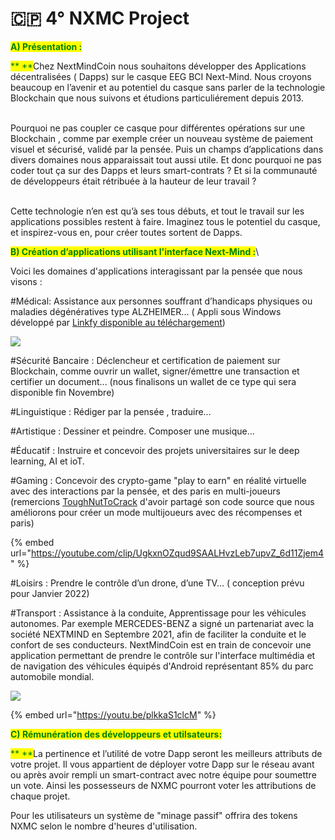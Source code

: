 # 🇨🇵 4° NXMC Project

<mark style="color:green;">**A) Présentation :**</mark>

<mark style="color:green;">**    **</mark>Chez NextMindCoin nous souhaitons développer des Applications décentralisées ( Dapps) sur le casque EEG BCI Next-Mind. Nous croyons beaucoup en l’avenir et au potentiel du casque sans parler de la technologie Blockchain que nous suivons et étudions particuliérement depuis 2013.

\
&#x20;   Pourquoi ne pas coupler ce casque pour différentes opérations sur une Blockchain , comme par exemple créer un nouveau système de paiement visuel et sécurisé, validé par la pensée. Puis un champs d’applications dans divers domaines nous apparaissait tout aussi utile. Et donc pourquoi ne pas coder tout ça sur des Dapps et leurs smart-contrats ? Et si la communauté de développeurs était rétribuée à la hauteur de leur travail ?&#x20;

\
&#x20;   Cette technologie n’en est qu’à ses tous débuts, et tout le travail sur les applications possibles restent à faire. Imaginez tous le potentiel du casque, et inspirez-vous en, pour créer toutes sortent de Dapps.



<mark style="color:green;">**B) Création d’applications utilisant l'interface Next-Mind :**</mark>\ <mark style="color:green;"></mark>

Voici les domaines d'applications interagissant par la pensée que nous visons :

\#Médical: Assistance aux personnes souffrant d’handicaps physiques ou maladies dégénératives type ALZHEIMER... ( Appli sous Windows développé par [Linkfy disponible au téléchargement](https://nextmindcoin.com/fr/BLOG/))

![](.gitbook/assets/TypeWithMind.gif)

\#Sécurité Bancaire : Déclencheur et certification de paiement sur Blockchain, comme ouvrir un wallet, signer/émettre une transaction et certifier un document... (nous finalisons un wallet de ce type qui sera disponible fin Novembre)

\#Linguistique : Rédiger par la pensée , traduire…

\#Artistique : Dessiner et peindre. Composer une musique...&#x20;

\#Éducatif : Instruire et concevoir des projets universitaires sur le deep learning, AI et ioT.

\#Gaming : Concevoir des crypto-game "play to earn" en réalité virtuelle avec des interactions par la pensée, et des paris en multi-joueurs (remercions [ToughNutToCrack](https://www.youtube.com/redirect?event=video\_description\&redir\_token=QUFFLUhqbjdWRnF4bDFTN0lXS0NxNGI2b2dxWjBtWkRKUXxBQ3Jtc0tsTGRGRTNFZ1ZfaVIzRWc5T0lKRXhWUXNBbFh0TEFwOU5aMFFnVFkwUExpdGV6ZW1hVVprR0JVMFh5eWU5VzFZeTBlZHFHa2VleEpiMVktQ0NSWHYzMTNKME1tZkdtVTc1N0tIdmhkcFhtM0otYkJFSQ\&q=https%3A%2F%2Fgithub.com%2FToughNutToCrack) d'avoir partagé son code source que nous améliorons pour créer un mode multijoueurs avec des récompenses et paris)

{% embed url="https://youtube.com/clip/UgkxnOZqud9SAALHvzLeb7upvZ_6d11Zjem4" %}

\#Loisirs : Prendre le contrôle d’un drone, d’une TV... ( conception prévu pour Janvier 2022)

\#Transport : Assistance à la conduite, Apprentissage pour les véhicules autonomes. Par exemple MERCEDES-BENZ a signé un partenariat avec la société NEXTMIND en Septembre 2021, afin de faciliter la conduite et le confort de ses conducteurs. NextMindCoin est en train de concevoir une application permettant de prendre le contrôle sur l'interface multimédia et de navigation des véhicules équipés d'Android représentant 85% du parc automobile mondial.

![](.gitbook/assets/mercedes\_ICM\_\_w630.jpg)

{% embed url="https://youtu.be/plkkaS1clcM" %}

<mark style="color:green;">**C) Rémunération des développeurs et utilsateurs:**</mark>

<mark style="color:green;">**    **</mark>La pertinence et l’utilité de votre Dapp seront les meilleurs attributs de votre projet. Il vous appartient de déployer votre Dapp sur le réseau avant ou après avoir rempli un smart-contract avec notre équipe pour soumettre un vote. Ainsi les possesseurs de NXMC pourront voter les attributions de chaque projet.

Pour les utilisateurs un système de "minage passif" offrira des tokens NXMC selon le nombre d'heures d'utilisation.
